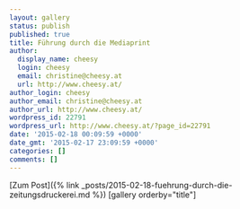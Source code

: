 ```yaml
---
layout: gallery
status: publish
published: true
title: Führung durch die Mediaprint
author:
  display_name: cheesy
  login: cheesy
  email: christine@cheesy.at
  url: http://www.cheesy.at/
author_login: cheesy
author_email: christine@cheesy.at
author_url: http://www.cheesy.at/
wordpress_id: 22791
wordpress_url: http://www.cheesy.at/?page_id=22791
date: '2015-02-18 00:09:59 +0000'
date_gmt: '2015-02-17 23:09:59 +0000'
categories: []
comments: []
---
```


[Zum Post]({% link _posts/2015-02-18-fuehrung-durch-die-zeitungsdruckerei.md %})
[gallery orderby="title"]
